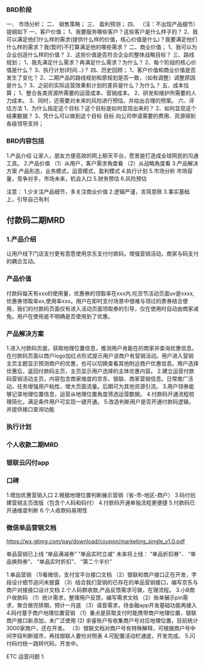 ### BRD阶段
一、 市场分析；
二、 销售策略；
三、 盈利预测；
四、 （注：不出现产品细节）
提纲如下
一、客户价值；
1、我要服务哪些客户？这些客户是什么样子的？
2、我可以满足他们什么样的需求(提供什么样的价值，核心价值是什么)？我要满足他们什么样的需求？我(暂时)不打算满足他的哪些需求？
二、商业价值；
1、我可以为企业创造什么样的价值？
2、这些价值是否符合企业的整体战略目标？
三、路线规划；
1、我先满足什么需求？再满足什么需求？为什么？
2、每个阶段的核心价值是什么？
3、执行计划(时间…)？
四、历史回顾；
1、客户价值和商业价值是否发生了变化？
2、二期产品的路线规划和原规划是否一致，（如有调整）调整原因是什么？
3、之前的实际运营效果和计划的差异是什么？为什么？
五、成本估算；
1、整合各类资源所需要的运营成本、营销成本。
2、研发和维护所需要的人力成本。
3、同时，还需要对未来的风险进行预估，并给出合理的预案。
六、评估方法
1、为什么指定这个目标？这个目标是如何显现出来的？
2、如何显现这个结果数据？
3、凭什么可以做到这个目标
目标
向公司申请需要的费用、资源得到各级领导支持；

### BRD内容包括
1.产品介绍
让家人，朋友方便高效的网上聊天平台，愿景是打造成全球网民的沟通工具。
2.产品价值
（1）从用户，客户需求角度看
（2）从战略角度看
3.产品解决方案
产品形态，业务模式，运营模式，盈利模式
4.执行计划
5.市场分析
市场容量，竞争对手，市场未来，机会入口
5.财务预估
6.风险预估


注意：
1.少关注产品细节，多关注商业价值
2.逻辑严谨，言简意赅
3.事实基础上，引导自己有利

## 付款码二期MRD
### 1.产品介绍
让用户线下门店支付更有意愿使用京东支付付款码，增强营销活动，商家与码支付的耦合互动。
### 产品价值
付款码每天有xxx的使用量，优惠券的领取率在xxx内,吃货节活动页面uv是xxxx,优惠券领取率xx,使用率xxx。用户在即时支付场景中很难与领过的票券结合使用，我们的付款码页面仅有进入活动页面领取券的引导，仅在使用时自动由商家减免。用户在使用是不明确是否使用到了优惠。
### 产品解决方案
1.进入付款码页面，获取地理位置信息，推测用户肯能在的商家并查询优惠信息。在付款码页面以商户logo加红点形式提示用户该商户有营销活动。用户进入营销主页主题显示预测商户的优惠，也可以切换查看其他附近商户优惠信息。用户选择优惠后，返回付款码主页，主页显示用户选择的主体优惠内容。
2.建立运营付款码营销活动主页，内容包含商家维度的京东、银联、商家营销信息。日常推广活动，任务增强用户粘性，增大页面流量。后期可为其他资源引流。
3.用户领券能够记录地理位置信息，运营从地理位置角度筛选运营数据。
4.付款码开通流程梳理简化，满足条件用户可实现一键开通。
5.改造判断用户是否开通付款码逻辑，并提供接口查询功能
### 执行计划





### 个人收款二期MRD
### 银联云闪付app
### 口碑
1.增加优惠营销入口
2.根据地理位置判断展示营销（省-市-地区-商户）
3.码付创建营销主页改版（包含个人码和码付）
4.付款码开通单独流程更便捷
5.付款码已开通维度判断
6.个人收款码易用性

### 微信单品营销文档
https://wx.gtimg.com/pay/download/coupon/marketing_single_v1.0.pdf

单品营销已上线
“单品满减券”
“单品实时立减”
未来将上线：
“单品折扣券”、
“单品换购券”、
“单品实时折扣”、
“第二个半价”



1.单品营销
（1)看微信，支付宝平台接口文档
（2）银联和商户接口正在开发，字段设计细节追问未披露
（3）结合我们营销的已存在的单品营销接口，编写京东与商户对接接口设计文档
2.个人码群收款,产品反馈需求可做，在理流程。
3.小B商户收款码
（1）统计需求，整理用户反馈，编写需求文档
（2）账单展示pin需求，聚合做完排期，预计一月底
（3）语音需求，待金融app开发基础功能再接入
4.码付基于商户地理位置营销
（1）重点是获取支付时能携带商户地理位置，银联商户接口新添加，未广泛使用
 (2) 余睿账户有收集商户号对应地理位置，目前统计3000家商户，还在开发。
（3）银联文档对商户号有特殊解释，可根据商户号中间字段判断城市，再找银联人要份对照表
4.可配置活动栏通底，开发完成。
5.闪付码付统一跳转代码，开发中。



ETC 运营问题 
1.

